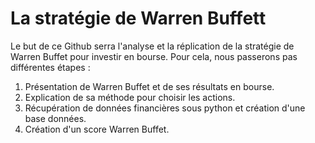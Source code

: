 # La stratégie de Warren Buffett

Le but de ce Github serra l'analyse et la réplication de la stratégie de Warren Buffet pour investir en bourse.
Pour cela, nous passerons pas différentes étapes :
1. Présentation de Warren Buffet et de ses résultats en bourse.
2. Explication de sa méthode pour choisir les actions.
3. Récupération de données financières sous python et création d'une base données.
4. Création d'un score Warren Buffet.

